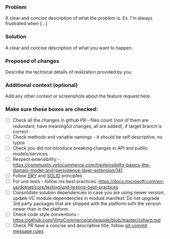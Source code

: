 ### Problem
A clear and concise description of what the problem is. Ex. I'm always frustrated when [...]

### Solution
A clear and concise description of what you want to happen.

### Proposed of changes
Describe the technical details of realization provided by you.

### Additional context (optional)
Add any other context or screenshots about the feature request here.

### Make sure these boxes are checked:
- [ ] Check all the changes in github PR - files count (non of them are redundant, have meaningful changes, all are added), if target branch is correct
- [ ] Check methods and variable namings - it should be self descriptive, no typos
- [ ] Check you did not introduce breaking changes in API and public models/services.
- [ ] Respect extensibility - https://community.virtocommerce.com/t/extensibility-basics-the-domain-model-and-persistence-layer-extension/141
- [ ] Follow [DRY](https://en.wikipedia.org/wiki/Don%27t_repeat_yourself) and [SOLID](https://en.wikipedia.org/wiki/SOLID) principles
- [ ] For unit tests - follow ms best practices: https://docs.microsoft.com/en-us/dotnet/core/testing/unit-testing-best-practices
- [ ] Consolidate solution dependencies in case you are using newer version, update VC module dependencies in module.manifest. Do not upgrade 3rd party packages that are shipped with the platform with the version newer than in the platform.
- [ ] Check code style conventions - https://github.com/VirtoCommerce/styleguide/blob/master/csharp.md
- [ ] Check PR have a concise and descriptive title, follow [git commit message rules](https://github.com/VirtoCommerce/styleguide/blob/master/gitcommits.md)
